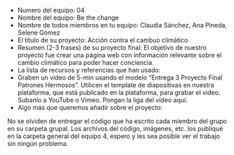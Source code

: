 - Numero del equipo: 04
- Nombre del equipo: Be the change
- Nombre de todos miembros en tu equipo: Claudia Sánchez, Ana Pineda, Selene Gómez
- El título de su proyecto: Acción contra el cambuo climático
- Resumen (2-3 frases) de su proyecto final: El objetivo de nuestro proyecto fue crear una página web con información relevante sobre el cambio climático para poder hacer conciencia.
- La lista de recursos y referencias que han usado:
- Graben un video de 5-min usando el modelo “Entrega 3 Proyecto Final Patrones Hermosos”. Utilicen el template de diapositivas en nuestra plataforma, que está publicado en la plataforma, para grabar el video. Subanlo a YouTube o Vimeo. Pongan la liga del vídeo aquí: 
- Algo más que queremos añadir sobre el proyecto:

No se olviden de entregar el código que ha escrito cada miembro del grupo en su carpeta grupal. 
Los archivos del código, imágenes, etc. los publiqué en la carpeta general del equipo 4, espero y les sea posible ver el trabajo sin ningún problema.

